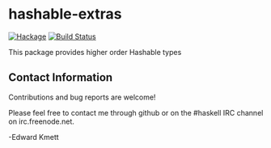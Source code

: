 hashable-extras
===============

[![Hackage](https://img.shields.io/hackage/v/hashable-extras.svg)](https://hackage.haskell.org/package/hashable-extras) [![Build Status](https://secure.travis-ci.org/ekmett/hashable-extras.png?branch=master)](http://travis-ci.org/ekmett/hashable-extras)

This package provides higher order Hashable types

Contact Information
-------------------

Contributions and bug reports are welcome!

Please feel free to contact me through github or on the #haskell IRC channel on irc.freenode.net.

-Edward Kmett
